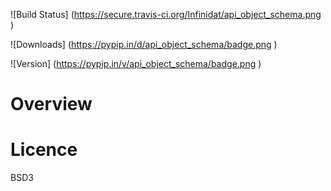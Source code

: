 
![Build Status] (https://secure.travis-ci.org/Infinidat/api_object_schema.png )


![Downloads] (https://pypip.in/d/api_object_schema/badge.png )

![Version] (https://pypip.in/v/api_object_schema/badge.png )

Overview
========


Licence
=======

BSD3

